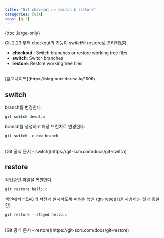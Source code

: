 ```yaml
---
title: "Git checkout 👉 switch & restore"
categories: [Git]
tags: [git]
---
```


{:toc .large-only}

Git 2.23 부터 checkout의 기능이 switch와 restore로 분리되었다.

- **checkout** : Switch branches or restore working tree files
- **switch**: Switch branches
- **restore**: Restore working tree files

<br/>
[참고사이트](https://blog.outsider.ne.kr/1505)
<br/>

## switch

branch를 변경한다.

```js
git switch develop
```

branch를 생성하고 해당 브런치로 변경한다.

```js
git switch -c new-branch
```

<br/>
[Git 공식 문서 - switch](https://git-scm.com/docs/git-switch)

## restore

작업중인 파일을 복원한다.

```js
git restore hello.c
```

색인에서 HEAD의 버전과 일치하도록 파일을 복원 (git-reset[1]을 사용하는 것과 동일함)

```js
git restore --staged hello.c
```

<br/>
[Git 공식 문서 - restore](https://git-scm.com/docs/git-restore)
